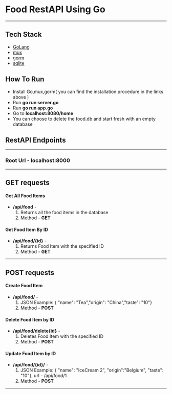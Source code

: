 # Food RestAPI Using Go
****************************************************
## Tech Stack
* [GoLang](https://golang.org/)
* [mux](https://github.com/gorilla/mux)
* [gorm](https://github.com/jinzhu/gorm)
* [sqlite](https://www.sqlite.org/index.html)

## How To Run

* Install Go,mux,gorm( you can find the installation procedure in the links above )
* Run **go run server.go**
* Run **go run app.go**
* Go to **localhost:8080/home**
* You can choose to delete the food.db and start fresh with an empty database

## RestAPI Endpoints
****************************************************
### Root Url - localhost:8000

****************************************************
## GET requests

#### Get All Food Items
* **/api/food** - 
  1. Returns all the food items in the database
  2. Method - **GET**

#### Get Food Item By ID
* **/api/food/{id}** -
  1. Returns Food Item with the specified ID
  2. Method - **GET**
  
****************************************************
## POST requests

#### Create Food Item
* **/api/food/** -
  1. JSON Example: { 	"name": "Tea","origin": "China","taste": "10"}
  2. Method - **POST**

#### Delete Food Item by ID
* **/api/food/delete{id}** -
  1. Deletes Food Item with the specified ID
  2. Method - **POST**

#### Update Food Item by ID
* **/api/food/{id}/** -
  1. JSON Example: { "name": "IceCream 2", "origin":"Belgium", "taste": "10"}, url - /api/food/1
  2. Method - **POST**
****************************************************
  
  
